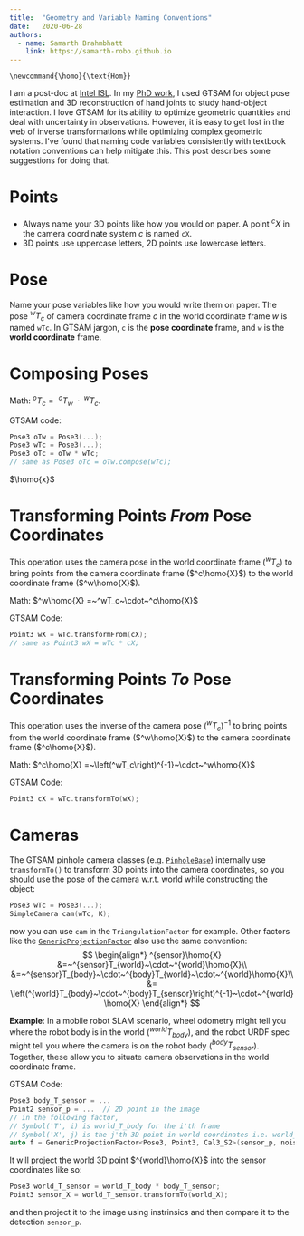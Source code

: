 ```yaml
---
title:  "Geometry and Variable Naming Conventions"
date:   2020-06-28
authors:
  - name: Samarth Brahmbhatt
    link: https://samarth-robo.github.io
---
```


```{math}
\newcommand{\homo}{\text{Hom}}
```

I am a post-doc at [Intel ISL](https://vladlen.info). In my
[PhD work](https://contactpose.cc.gatech.edu), I used GTSAM for object pose
estimation and 3D reconstruction of hand joints to study hand-object interaction.
I love GTSAM for its ability to optimize geometric quantities and deal with
uncertainty in observations. However, it is easy to get lost in the web of
inverse transformations while optimizing complex geometric systems. I've found 
that naming code variables consistently with textbook notation conventions can
help mitigate this. This post describes some suggestions for doing that.

# Points
- Always name your 3D points like how you would on paper. A point $^cX$ in the
camera coordinate system $c$ is named `cX`.
- 3D points use uppercase letters, 2D points use lowercase letters.

# Pose
Name your pose variables like how you would write them on paper.
The pose $^wT_c$ of camera coordinate frame $c$ in the world coordinate frame
$w$ is named `wTc`. In GTSAM jargon, `c` is the **pose coordinate** frame,
and `w` is the **world coordinate** frame.

# Composing Poses
Math: $^oT_c =~^oT_w~\cdot~^wT_c$.

GTSAM code:
```cpp
Pose3 oTw = Pose3(...);
Pose3 wTc = Pose3(...);
Pose3 oTc = oTw * wTc;
// same as Pose3 oTc = oTw.compose(wTc);
```
$\homo{x}$

# Transforming Points *From* Pose Coordinates
This operation uses the camera pose in the world coordinate frame
($^wT_c$) to bring points from the camera coordinate frame ($^c\homo{X}$) to
the world coordinate frame ($^w\homo{X}$).

Math: $^w\homo{X} =~^wT_c~\cdot~^c\homo{X}$

GTSAM Code:
```cpp
Point3 wX = wTc.transformFrom(cX);
// same as Point3 wX = wTc * cX;
```

# Transforming Points *To* Pose Coordinates
This operation uses the inverse of the camera pose $\left(^wT_c\right)^{-1}$
to bring points from the world coordinate frame ($^w\homo{X}$) to
the camera coordinate frame ($^c\homo{X}$).

Math: $^c\homo{X} =~\left(^wT_c\right)^{-1}~\cdot~^w\homo{X}$

GTSAM Code:
```cpp
Point3 cX = wTc.transformTo(wX);
```

# Cameras
The GTSAM pinhole camera classes
(e.g. [`PinholeBase`](https://github.com/borglab/gtsam/blob/develop/gtsam/geometry/CalibratedCamera.cpp))
internally use `transformTo()` to transform 3D points into the camera
coordinates, so you should use the pose of the camera w.r.t. world while
constructing the object:
```cpp
Pose3 wTc = Pose3(...);
SimpleCamera cam(wTc, K);
```
now you can use `cam` in the `TriangulationFactor` for example. Other factors
like the
[`GenericProjectionFactor`](https://github.com/borglab/gtsam/blob/develop/gtsam/slam/ProjectionFactor.h)
also use the same convention:
$$
\begin{align*}
^{sensor}\homo{X}
&=~^{sensor}T_{world}~\cdot~^{world}\homo{X}\\
&=~^{sensor}T_{body}~\cdot~^{body}T_{world}~\cdot~^{world}\homo{X}\\
&= \left(^{world}T_{body}~\cdot~^{body}T_{sensor}\right)^{-1}~\cdot~^{world}\homo{X}
\end{align*}
$$

**Example**: In a mobile robot SLAM scenario, wheel odometry might tell you where
the robot body is in the world ($^{world}T_{body}$), and the robot URDF spec
might tell you where the camera is on the robot body ($^{body}T_{sensor}$).
Together, these allow you to situate camera observations in the world coordinate
frame.

GTSAM Code:
```cpp
Pose3 body_T_sensor = ...
Point2 sensor_p = ...  // 2D point in the image
// in the following factor,
// Symbol('T', i) is world_T_body for the i'th frame
// Symbol('X', j) is the j'th 3D point in world coordinates i.e. world_Xj
auto f = GenericProjectionFactor<Pose3, Point3, Cal3_S2>(sensor_p, noise, Symbol('T', i), Symbol('X', j), K, body_T_sensor);
```
It will project the world 3D point $^{world}\homo{X}$ into the sensor coordinates like so:
```cpp
Pose3 world_T_sensor = world_T_body * body_T_sensor;
Point3 sensor_X = world_T_sensor.transformTo(world_X);
```
and then project it to the image using instrinsics and then compare it to the detection `sensor_p`.